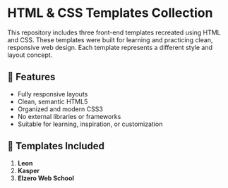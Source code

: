 # HTML & CSS Templates Collection

This repository includes three front-end templates recreated using HTML and CSS. These templates were built for learning and practicing clean, responsive web design. Each template represents a different style and layout concept.

## 🌟 Features

- Fully responsive layouts
- Clean, semantic HTML5
- Organized and modern CSS3
- No external libraries or frameworks
- Suitable for learning, inspiration, or customization

## 📁 Templates Included

1. **Leon**
2. **Kasper**
3. **Elzero Web School**
